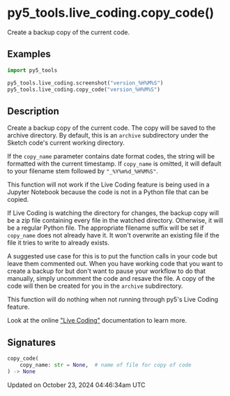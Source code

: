 # py5_tools.live_coding.copy_code()

Create a backup copy of the current code.

## Examples

<div class="example-table">

<div class="example-row"><div class="example-cell-image">

</div><div class="example-cell-code">

```python
import py5_tools

py5_tools.live_coding.screenshot("version_%H%M%S")
py5_tools.live_coding.copy_code("version_%H%M%S")
```

</div></div>

</div>

## Description

Create a backup copy of the current code. The copy will be saved to the archive directory. By default, this is an `archive` subdirectory under the Sketch code's current working directory.

If the `copy_name` parameter contains date format codes, the string will be formatted with the current timestamp. If `copy_name` is omitted, it will default to your filename stem followed by `"_%Y%m%d_%H%M%S"`.

This function will not work if the Live Coding feature is being used in a Jupyter Notebook because the code is not in a Python file that can be copied.

If Live Coding is watching the directory for changes, the backup copy will be a zip file containing every file in the watched directory. Otherwise, it will be a regular Python file. The appropriate filename suffix will be set if `copy_name` does not already have it. It won't overwrite an existing file if the file it tries to write to already exists.

A suggested use case for this is to put the function calls in your code but leave them commented out. When you have working code that you want to create a backup for but don't want to pause your workflow to do that manually, simply uncomment the code and resave the file. A copy of the code will then be created for you in the `archive` subdirectory.

This function will do nothing when not running through py5's Live Coding feature.

Look at the online ["Live Coding"](/content/live_coding) documentation to learn more.

## Signatures

```python
copy_code(
    copy_name: str = None,  # name of file for copy of code
) -> None
```

Updated on October 23, 2024 04:46:34am UTC
